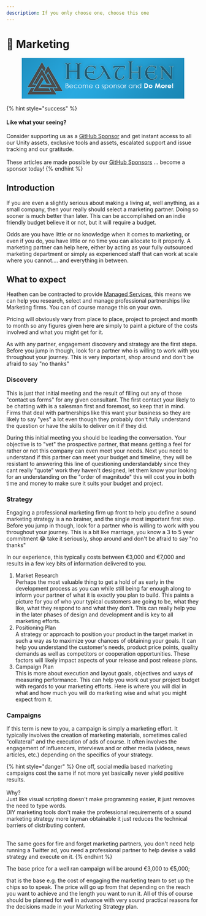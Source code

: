 ```yaml
---
description: If you only choose one, choose this one
---
```


# 📣 Marketing

<figure><img src="../../../.gitbook/assets/512x128 Sponsor Banner.png" alt="Become a sponsor and Do More"><figcaption></figcaption></figure>

{% hint style="success" %}
#### Like what your seeing?

Consider supporting us as a [GitHub Sponsor](../../../where-to-buy/become-a-sponsor.md) and get instant access to all our Unity assets, exclusive tools and assets, escalated support and issue tracking and our gratitude.\
\
These articles are made possible by our [GitHub Sponsors](https://github.com/sponsors/heathen-engineering) ... become a sponsor today!
{% endhint %}

## Introduction

If you are even a slightly serious about making a living at, well anything, as a small company, then your really should select a marketing partner. Doing so sooner is much better than later. This can be accomplished on an indie friendly budget believe it or not, but it will require a budget.

Odds are you have little or no knowledge when it comes to marketing, or even if you do, you have little or no time you can allocate to it properly. A marketing partner can help here, either by acting as your fully outsourced marketing department or simply as experienced staff that can work at scale where you cannot.... and everything in between.

## What to expect

Heathen can be contracted to provide [Managed Services](broken-reference), this means we can help you research, select and manage professional partnerships like Marketing firms. You can of course manage this on your own.

Pricing will obviously vary from place to place, project to project and month to month so any figures given here are simply to paint a picture of the costs involved and what you might get for it.

As with any partner, engagement discovery and strategy are the first steps. Before you jump in though, look for a partner who is willing to work with you throughout your journey. This is very important, shop around and don't be afraid to say "no thanks"

### Discovery

This is just that initial meeting and the result of filling out any of those "contact us forms" for any given consultant. The first contact your likely to be chatting with is a salesman first and foremost, so keep that in mind. Firms that deal with partnerships like this want your business so they are likely to say "yes" a lot even though they probably don't fully understand the question or have the skills to deliver on it if they did.

During this initial meeting you should be leading the conversation. Your objective is to "vet" the prospective partner, that means getting a feel for rather or not this company can even meet your needs. Next you need to understand if this partner can meet your budget and timeline, they will be resistant to answering this line of questioning understandably since they cant really "quote" work they haven't designed, let them know your looking for an understanding on the "order of magnitude" this will cost you in both time and money to make sure it suits your budget and project.

### Strategy

Engaging a professional marketing firm up front to help you define a sound marketing strategy is a no brainer, and the single most important first step. Before you jump in though, look for a partner who is willing to work with you throughout your journey. This is a bit like marriage, you know a 3 to 5 year commitment 😂 take it seriously, shop around and don't be afraid to say "no thanks"

In our experience, this typically costs between €3,000 and €7,000 and results in a few key bits of information delivered to you.

1. Market Research\
   Perhaps the most valuable thing to get a hold of as early in the development process as you can while still being far enough along to inform your partner of what it is exactly you plan to build. This paints a picture for you of who your typical customers are going to be, what they like, what they respond to and what they don't. This can really help you in the later phases of design and development and is key to all marketing efforts.
2. Positioning Plan\
   A strategy or approach to position your product in the target market in such a way as to maximize your chances of obtaining your goals. It can help you understand the customer's needs, product price points, quality demands as well as competitors or cooperation opportunities. These factors will likely impact aspects of your release and post release plans.
3. Campaign Plan\
   This is more about execution and layout goals, objectives and ways of measuring performance. This can help you work out your project budget with regards to your marketing efforts. Here is where you will dial in what and how much you will do marketing wise and what you might expect from it.

### Campaigns

If this term is new to you, a campaign is simply a marketing effort. It typically involves the creation of marketing materials, sometimes called "collateral" and the execution of ads of course. It often involves the engagement of influencers, interviews and or other media (videos, news articles, etc.) depending on the specifics of your strategy.

{% hint style="danger" %}
One off, social media based marketing campaigns cost the same if not more yet basically never yield positive results.\
\
Why?\
Just like visual scripting doesn't make programming easier, it just removes the need to type words.\
DIY marketing tools don't make the professional requirements of a sound marketing strategy more layman obtainable it just reduces the technical barriers of distributing content.

\
The same goes for fire and forget marketing partners, you don't need help running a Twitter ad, you need a professional partner to help devise a valid strategy and execute on it.
{% endhint %}

The base price for a well ran campaign will be around €3,000 to €5,000;&#x20;

that is the base e.g. the cost of engaging the marketing team to set up the chips so to speak. The price will go up from that depending on the reach you want to achieve and the length you want to run it. All of this of course should be planned for well in advance with very sound practical reasons for the decisions made in your Marketing Strategy plan.&#x20;
